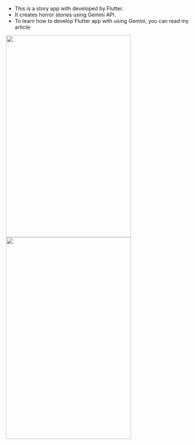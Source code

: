 * This is a story app with developed by Flutter. 
* It creates horror stories using Gemini API.
* To learn how to develop Flutter app with using Gemini, you can read my article: 

<img src="https://github.com/aysealmaci/Story-App/assets/97750042/3644157c-2bcc-4551-8bae-fefc9b1f5108" width="340" height="550" style="margin-right: 20;">
<img src="https://github.com/aysealmaci/Story-App/assets/97750042/2d369328-c630-46e2-b844-f41ad21c58a4" width="340" height="550">

